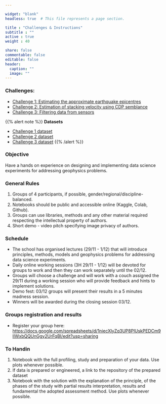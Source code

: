 ```yaml
---

widget: "blank"
headless: true  # This file represents a page section.

title : "Challenges & Instructions"
subtitle : ""
active : true
weight : 40

share: false
commentable: false
editable: false
header:
  caption: ""
  image: ""
---
```


### Challenges:

* [Challenge 1: Estimating the approximate earthquake epicentres](https://docs.google.com/document/d/1nOGZHvSz9fp_tO9xkqIzBhyIEjPsT1uv/edit?usp=sharing&ouid=102364895659292119230&rtpof=true&sd=true)
* [Challenge 2: Estimation of stacking velocity using CDP semblance](https://docs.google.com/document/d/1XHrMZQtCFUH8K5dQTmZqKDF0rJ3MCVi_/edit?usp=sharing&ouid=102364895659292119230&rtpof=true&sd=true)
* [Challenge 3: Filtering data from sensors](https://docs.google.com/document/d/16HBcwkSAMDtNXILKeU-Ul9RE6DEr8WSj/edit?usp=sharing&ouid=102364895659292119230&rtpof=true&sd=true)

{{% alert note %}}
**Datasets**
* [Challenge 1 dataset](https://drive.google.com/drive/folders/1ztekCKKQtslHdATup9h3KQWmVvERtyHC?usp=sharing)
* [Challenge 2 dataset](https://drive.google.com/drive/folders/1ztekCKKQtslHdATup9h3KQWmVvERtyHC?usp=sharing)
* [Challenge 3 dataset](https://drive.google.com/drive/folders/1jOT1DwhBZNqnqL6BfBQ3JmV71QSBL4ha?usp=sharing)
{{% /alert %}}


### Objective

Have a hands on experience on designing and implementing data science experiments for addressing geophysics problems.  

### General Rules

1. Groups of 4 participants, if possible, gender/regional/discipline-balanced.
1. Notebooks should be public and accessible online (Kaggle, Colab, Github).
1. Groups can use libraries, methods and any other material required respecting the intellectual property of authors.
1. Short demo - video pitch specifying image privacy of authors.

### Schedule

- The school has organised lectures (29/11 - 1/12) that will introduce principles, methods, models and geophysics problems for addressing data science experiments.
- Daily online working sessions (3H 29/11 - 1/12) will be devoted for groups to work and then they can work separately until the 02/12.
- Groups will choose a challenge and will work with a couch assigned the 29/11 during a working session who will provide feedback and hints to implement solutions.
- Demo fest: 03/12 groups will present their results in a 5 minutes madness session.
- Winners will be awarded during the closing session 03/12.

### Groups registration and results

- Register your group here: https://docs.google.com/spreadsheets/d/1niecXlyZq3UP8PlUskPEDCm9lIWxbQQUnGgy2UrFqBI/edit?usp=sharing



### To Handin

1. Notebook with the full profiling, study and preparation of your data. Use plots whenever possible.
2. If data is prepared or engineered, a link to the repository of the prepared dataset
3. Notebook with the solution with the explanation of the principle, of the phases of the study with partial     results interpretation, results and fundamental the adopted assessment method. Use plots whenever possible.
